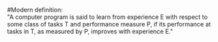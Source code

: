#Modern definition:  
"A computer program is said to learn from experience E with respect to some class of tasks T and performance measure P, if its performance at tasks in T, as measured by P, improves with experience E."
